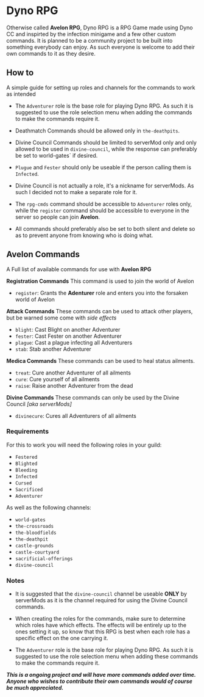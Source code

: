 # Dyno RPG
Otherwise called **Avelon RPG**, Dyno RPG is a RPG Game made using Dyno CC and inspirted by the infection minigame and a few other custom commands. It is planned to be a community project to be built into something everybody can enjoy. As such everyone is welcome to add their own commands to it as they desire.


## How to
A simple guide for setting up roles and channels for the commands to work as intended

 - The `Adventurer` role is the base role for playing Dyno RPG. As such it is suggested to use the role selection menu when adding the commands to make the commands require it.

 - Deathmatch Commands should be allowed only in `the-deathpits`.

- Divine Council Commands should be limited to serverMod only and only allowed to be used in `divine-council`, while the response can preferably be set to world-gates` if desired.

- `Plugue` and `Fester` should only be useable if the person calling them is `Infected`.

- Divine Council is not actually a role, it's a nickname for serverMods. As such I decided not to make a separate role for it.

 - The `rpg-cmds` command should be accessible to `Adventurer` roles only, while the `register` command should be accessible to everyone in the server so people can join **Avelon**.

 - All commands should preferably also be set to both silent and delete so as to prevent anyone from knowing who is doing what.


## Avelon Commands
A Full list of available commands for use with **Avelon RPG**

**__Registration Commands__**
This command is used to join the world of Avelon

 - `register`: Grants the **Adenturer** role and enters you into the forsaken world of Avelon

**__Attack Commands__**
These commands can be used to attack other players, but be warned some come with *side effects*

 - `blight`: Cast Blight on another Adventurer
 - `fester`: Cast Fester on another Adventurer
 - `plague`: Cast a plague infecting all Adventurers
 - `stab`: Stab another Adventurer 

**__Medica Commands__**
These commands can be used to heal status ailments.

 - `treat`: Cure another Adventurer of all ailments
 - `cure`: Cure yourself of all ailments
 - `raise`: Raise another Adventurer from the dead

**__Divine Commands__**
These commands can only be used by the Divine Council *[aka serverMods]*

 - `divinecure`: Cures all Adventurers of all ailments


### Requirements
For this to work you will need the following roles in your guild:

- `Festered`
- `Blighted`
- `Bleeding`
- `Infected`
- `Cursed`
- `Sacrificed`
- `Adventurer`

As well as the following channels:


- `world-gates`
- `the-crossroads`
- `the-bloodfields`
- `the-deathpit`
- `castle-grounds`
- `castle-courtyard`
- `sacrificial-offerings`
- `divine-council`



### Notes

- It is suggested that the `divine-council` channel be useable **ONLY** by serverMods as it is the channel required for using the Divine Council commands.

- When creating the roles for the commands, make sure to determine which roles have which effects. The effects will be entirely up to the ones setting it up, so know that this RPG is best when each role has a specific effect on the one carrying it.

- The `Adventurer` role is the base role for playing Dyno RPG. As such it is suggested to use the role selection menu when adding these commands to make the commands require it.


***This is a ongoing project and will have more commands added over time. Anyone who wishes to contribute their own commands would of course be much appreciated.***
